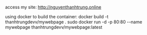 access my site:
http://nguyenthanhtrung.online

using docker to build the container: docker build -t thanhtrungdevv/mywebpage .
sudo docker run -d -p 80:80 --name mywebpage thanhtrungdevv/mywebpage:latest